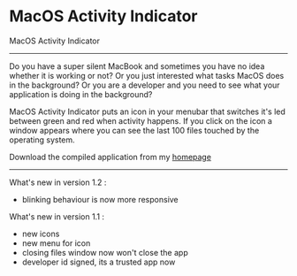 # MacOS Activity Indicator

MacOS Activity Indicator

---

Do you have a super silent MacBook and sometimes you have no idea whether it is working or not? 
Or you just interested what tasks MacOS does in the background? 
Or you are a developer and you need to see what your application is doing in the background?

MacOS Activity Indicator puts an icon in your menubar that switches it's led between green and red when activity happens. 
If you click on the icon a window appears where you can see the last 100 files touched by the operating system.

Download the compiled application from my [homepage](http://milgra.com/macos-activity-indicator.html)

---

What's new in version 1.2 :

- blinking behaviour is now more responsive

What's new in version 1.1 :

- new icons
- new menu for icon
- closing files window now won't close the app
- developer id signed, its a trusted app now

